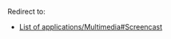 Redirect to:

*   [List of applications/Multimedia#Screencast](/index.php/List_of_applications/Multimedia#Screencast "List of applications/Multimedia")